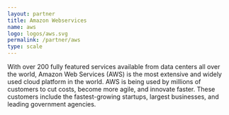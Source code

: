```yaml
---
layout: partner
title: Amazon Webservices
name: aws
logo: logos/aws.svg
permalink: /partner/aws
type: scale
---
```


With over 200 fully featured services available from data centers all over the world, Amazon Web Services (AWS) is the most extensive and widely used cloud platform in the world. AWS is being used by millions of customers to cut costs, become more agile, and innovate faster. These customers include the fastest-growing startups, largest businesses, and leading government agencies.